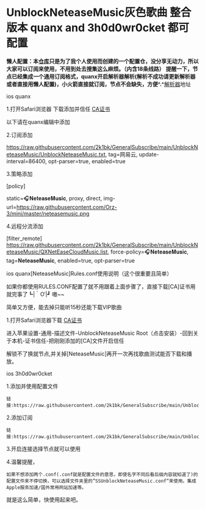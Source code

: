 # UnblockNeteaseMusic灰色歌曲 整合版本 quanx and 3h0d0wr0cket 都可配置
**懒人配置：本[仓库](https://github.com/2k1bk/Rules/tree/1)只是为了我个人使用而创建的一个配置仓，没分享无动力，所以大家可以订阅来使用，不用到处去搜集这么麻烦。（内含18条线路）**
**提醒一下，节点已经集成一个通用订阅格式，quanx开启解析器解析(解析不成功请更新解析器或者直接用懒人配置)，小火箭直接就订阅，节点不会缺失，方便^.^**[解析器](https://raw.githubusercontent.com/KOP-XIAO/QuantumultX/master/Scripts/resource-parser.js)地址

ios quanx

1.打开Safari浏览器
  下载添加并信任
  [CA证书](https://raw.githubusercontent.com/2k1bk/GeneralSubscribe/main/UnblockNeteaseMusic/ca.crt)

以下请在quanx编辑中添加

2.订阅添加

 https://raw.githubusercontent.com/2k1bk/GeneralSubscribe/main/UnblockNeteaseMusic/UnblockNeteaseMusic.txt, tag=网易云, update-interval=86400, opt-parser=true, enabled=true
 
 3.策略添加

  [policy]

  static=🎧𝐍𝐞𝐭𝐞𝐚𝐬𝐞𝐌𝐮𝐬𝐢𝐜, proxy, direct, img-url=https://raw.githubusercontent.com/Orz-3/mini/master/neteasemusic.png
  
  4.远程分流添加

  [filter_remote]
  https://raw.githubusercontent.com/2k1bk/GeneralSubscribe/main/UnblockNeteaseMusic/QXNetEaseCloudMusic.list, force-policy=🎧𝐍𝐞𝐭𝐞𝐚𝐬𝐞𝐌𝐮𝐬𝐢𝐜, tag=𝐍𝐞𝐭𝐞𝐚𝐬𝐞𝐌𝐮𝐬𝐢𝐜, enabled=true, opt-parser=true

ios quanx[NeteaseMusic]Rules.conf使用说明（这个很重要且简单）

  如果你都使用RULES.CONF配置了就不用跟着上面步骤了，直接下载[CA]证书用就完事了┗|｀O′|┛ 嗷~~ 
  
  简单又方便，能去掉只能听15秒还能下载VIP歌曲

1.打开Safari浏览器下载
  [CA证书](https://raw.githubusercontent.com/2k1bk/GeneralSubscribe/main/UnblockNeteaseMusic/ca.crt)

  进入苹果设置-通用-描述文件-UnblockNeteaseMusic Root（点击安装）-回到关于本机-证书信任-把刚刚添加的[CA]文件开启信任 
  
  解锁不了换就节点,并关掉[NeteaseMusic]再开一次再找歌曲测试能否下载和播放。


ios 3h0d0wr0cket

1.添加并使用配置文件

	链接:https://raw.githubusercontent.com/2k1bk/GeneralSubscribe/main/UnblockNeteaseMusic/SSUnblockNeteaseMusic.conf

2.添加订阅

	链接:https://raw.githubusercontent.com/2k1bk/GeneralSubscribe/main/UnblockNeteaseMusic/UnblockNeteaseMusic.txt
	
3.开启连接选择节点就可以使用

4.温馨提醒，

	如果不想添加两个.conf(.conf就是配置文件的意思，即使名字不同后看后缀内容就知道了)的配置文件来不停切换，可以选择文件夹里的”SSUnblockNeteaseMusic.conf“来使用。集成 Apple服务加速/国外常用网站加速等。

就是这么简单，快使用起来吧。
